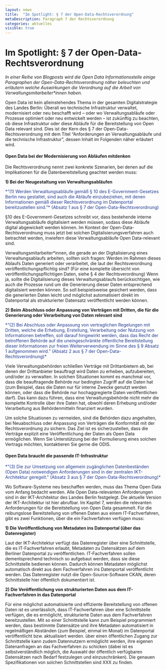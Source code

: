 ```yaml
---
layout: news
title:  "Im Spotlight: § 7 der Open-Data-Rechtsverordnung"
metaDescription: Paragraph 7 der Rechtsverordnung
categories: aktuelles
visible: true
---
```


# Im Spotlight: § 7 der Open-Data-Rechtsverordnung

*In einer Reihe von Blogposts wird die Open Data Informationsstelle einige Paragraphen der Open-Data-Rechtsverordnung näher beleuchten und erläutern welche Auswirkungen die Verordnung  auf die Arbeit von Verwaltungsmitarbeiter\*innen haben.*  

Open Data ist kein alleinstehendes Thema in der gesamten Digitalstrategie des Landes Berlin: Überall wo technische Infrastruktur verwaltet, modernisiert oder neu beschafft wird – oder wo Verwaltungsabläufe oder Prozesse optimiert oder neu entwickelt werden – ist zukünftig zu beachten, ob diese Infrastruktur oder diese Abläufe für die Bereitstellung von Open Data relevant sind. Dies ist der Kern des § 7 der Open-Data-Rechtsverordnung mit dem Titel “Anforderungen an Verwaltungsabläufe und die technische Infrastruktur”, dessen Inhalt im Folgenden näher erläutert wird.

#### Open Data bei der Modernisierung von Abläufen mitdenken

Die Rechtsverordnung nennt zwei konkrete Szenarien, bei denen auf die Implikationen für die Datenbereitstellung geachtet werden muss:

**1) Bei der Neugestaltung von Verwaltungsabläufen**

<span style="color:#213A8F">
*“(1) Werden Verwaltungsabläufe gemäß § 10 des E-Government-Gesetzes Berlin neu gestaltet, sind auch die Abläufe einzubeziehen, mit denen Informationen gemäß dieser Rechtsverordnung im Datenportal bereitzustellen sind.”* (Absatz 1 aus § 7 der Open-Data-Rechtsverordnung) </span>

§10 des E-Government-Gesetzes schreibt vor, dass bestehende interne Verwaltungsabläufe digitalisiert werden müssen, sodass diese Abläufe digital abgewickelt werden können. Im Kontext der Open-Data-Rechtsverordnung muss jetzt bei solchen Digitalisierungsverfahren auch betrachtet werden, inwiefern diese Verwaltungsabläufe Open Data-relevant sind. 

Verwaltungsmitarbeiter\*innen, die gerade an der Digitalisierung eines Verwaltungsablaufs arbeiten, sollten sich fragen: Werden im Rahmen dieses Ablaufs Daten generiert oder verarbeitet, die laut der Rechtsverordnung veröffentlichungspflichtig sind? (Für eine komplette übersicht von veröffentlichungspflichtigen Daten, siehe § 4 der Rechtsverordnung) Wenn ja, sollte die Digitalisierung dieses Verwaltungsablaufs berücksichtigen, wie auch die Prozesse rund um die Generierung dieser Daten entsprechend digitalisiert werden können. So soll beispielsweise gesichert werden, dass die generierten Daten leicht und möglichst automatisiert direkt im Datenportal als strukturierter Datensatz veröffentlicht werden können.

**2) Beim Abschluss oder Anpassung von Verträgen mit Dritten, die für die Generierung oder Verarbeitung von Daten relevant sind**

<span style="color:#213A8F">
*“(2) Bei Abschluss oder Anpassung von vertraglichen Regelungen mit Dritten, welche die Erhebung, Erstellung, Verarbeitung oder Nutzung von Informationen betreffen, soll darauf hingewirkt werden, dass das Recht der betroffenen Behörde auf die uneingeschränkte öffentliche Bereitstellung dieser Informationen zur freien Weiterverwendung im Sinne des § 9 Absatz 1 aufgenommen wird.” (Absatz 2 aus § 7 der Open-Data-Rechtsverordnung)*</span>

Viele Verwaltungsbehörden schließen Verträge mit Drittanbietern ab, bei denen der Drittanbieter beauftragt wird Daten zu erheben, aufzubereiten, und/oder zu verwalten. In solchen Situationen kommt es manchmal vor, dass die beauftragende Behörde nur bedingten Zugriff auf die Daten hat (zum Beispiel, dass die Daten nur für interne Zwecke genutzt werden können, oder dass die Behörde nur hochaggregierte Daten veröffentlichen darf). Das kann dazu führen, dass eine Verwaltungsbehörde nicht mehr die komplette Kontrolle über ihre Daten hat, obwohl deren Erhebung und/oder Verarbeitung aus Behördenmitteln finanziert wurden. 

Um solche Situationen zu vermeiden, sind die Behörden dazu angehalten, bei Neuabschluss oder Anpassung von Verträgen die Konformität mit der Rechtsverordnung zu sichern. Das Ziel ist es sicherzustellen, dass die Verträge explizit eine Veröffentlichung der Daten als Open Data ermöglichen. Wenn Sie Unterstützung bei der Formulierung eines solchen Vertrags möchten, kontaktieren Sie gerne die ODIS. 

#### Open Data braucht die passende IT-Infrastruktur

<span style="color:#213A8F">
*"(3) Die zur Umsetzung von allgemein zugänglichen Datenbeständen (Open Data) notwendigen Anforderungen sind in der zentralen IKT-Architektur geregelt." (Absatz 3 aus § 7 der Open-Data-Rechtsverordnung)*</span>

Wo Software-Systeme neu beschaffen werden, muss das Thema Open Data vom Anfang bedacht werden. Alle Open Data-relevanten Anforderungen sind in der IKT-Architektur des Landes Berlin festgelegt. Die aktuelle Version der IKT-Architektur ist hier abrufbar. Im Kapitel 7, werden die relevanten Anforderungen für die Bereitstellung von Open Data gesammelt. Für die reibungslose Bereitstellung von offenen Daten aus einem IT-Fachverfahren, gibt es zwei Funktionen, über die ein Fachverfahren verfügen muss:

**1) Die Veröffentlichung von Metadaten ins Datenportal (über das Datenregister)**

Laut der IKT-Architektur verfügt das Datenregister über eine Schnittstelle, die es IT-Fachverfahren erlaubt, Metadaten zu Datensätzen auf dem Berliner Datenportal zu veröffentlichen. IT-Fachverfahren sollen dementsprechend technisch so aufgebaut werden, dass sie diese Schnittstelle bedienen können. Dadurch können Metadaten möglichst automatisch direkt aus dem Fachverfahren ins Datenportal veröffentlicht werden. Das Datenregister nutzt die Open-Source-Software CKAN, deren Schnittstelle hier öffentlich dokumentiert ist. 

**2) Die Veröffentlichung von strukturierten Daten aus dem IT-Fachverfahren in das Datenportal**

Für eine möglichst automatisierte und effiziente Bereitstellung von offenen Daten ist es unerlässlich, dass IT-Fachverfahren über eine Schnittstelle verfügen, die es ermöglicht, strukturierte Daten aus dem Fachverfahren bereitzustellen. Mit so einer Schnittstelle kann zum Beispiel programmiert werden, dass bestimmte Datensätze und ihre Metadaten automatisiert in regelmäßigen Abständen (zum Beispiel, einmal im Monat) im Datenportal veröffentlicht bzw. aktualisiert werden. über einen öffentlichen Zugang zur Schnittstelle kann zudem Datennutzern ermöglicht werden, ihre eigenen Datenanfragen an das Fachverfahren zu schicken (dabei ist es selbstverständlich möglich, die Auswahl der öffentlich verfügbaren Datensätzen nach Bedarf festzulegen und einzuschränken). Die genauen Spezifikationen von solchen Schnittstellen sind XXX zu finden.